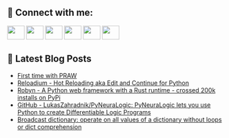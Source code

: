 ## 🔎 Connect with me:
[<img height="32" width="40" src="https://cdn.jsdelivr.net/npm/simple-icons@v5/icons/telegram.svg" />](https://t.me/bullbesh)
[<img height="32" width="40" src="https://cdn.jsdelivr.net/npm/simple-icons@v5/icons/vk.svg" />](https://vk.com/bullbesh)
[<img height="32" width="40" src="https://cdn.jsdelivr.net/npm/simple-icons@v5/icons/twitter.svg" />](https://twitter.com/bullbesh1)
[<img height="32" width="40" src="https://cdn.jsdelivr.net/npm/simple-icons@v5/icons/instagram.svg" />](https://www.instagram.com/bullbesh)
[<img height="32" width="40" src="https://cdn.jsdelivr.net/npm/simple-icons@v5/icons/reddit.svg" />](https://www.reddit.com/user/bullbesh)
[<img height="32" width="40" src="https://cdn.jsdelivr.net/npm/simple-icons@v5/icons/youtube.svg" />](https://www.youtube.com/channel/UCtfjRs6uzgq5mfm8S06WTcg)

## 📕 Latest Blog Posts
<!-- BLOG-POST-LIST:START -->
- [First time with PRAW](https://www.reddit.com/r/Python/comments/ucegkr/first_time_with_praw/)
- [Reloadium - Hot Reloading aka Edit and Continue for Python](https://www.reddit.com/r/Python/comments/ucbzry/reloadium_hot_reloading_aka_edit_and_continue_for/)
- [Robyn - A Python web framework with a Rust runtime - crossed 200k installs on PyPi](https://www.reddit.com/r/Python/comments/ucazjl/robyn_a_python_web_framework_with_a_rust_runtime/)
- [GitHub - LukasZahradnik/PyNeuraLogic: PyNeuraLogic lets you use Python to create Differentiable Logic Programs](https://www.reddit.com/r/Python/comments/uc9wc1/github_lukaszahradnikpyneuralogic_pyneuralogic/)
- [Broadcast dictionary: operate on all values of a dictionary without loops or dict comprehension](https://www.reddit.com/r/Python/comments/uc9efg/broadcast_dictionary_operate_on_all_values_of_a/)
<!-- BLOG-POST-LIST:END -->
